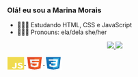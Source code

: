 ### Olá! eu sou a Marina Morais

- 👩🏽‍💻 Estudando HTML, CSS e JavaScript
- 🙋🏽‍♀️ Pronouns: ela/dela she/her

<div align="center">
  <a href="https://github.com/amarinara">
  <img height="150em" src="https://github-readme-stats.vercel.app/api?username=amarinara&show_icons=true&theme=tokyonight&include_all_commits=true&count_private=true"/>
  <img height="150em" src="https://github-readme-stats.vercel.app/api/top-langs/?username=amarinara&layout=compact&langs_count=7&theme=tokyonight"/>
</div>
<div style="display: inline_block"><br>
  <img align="center" alt="Rafa-Js" height="30" width="40" src="https://raw.githubusercontent.com/devicons/devicon/master/icons/javascript/javascript-plain.svg">
  
 
  <img align="center" alt="Rafa-HTML" height="30" width="40" src="https://raw.githubusercontent.com/devicons/devicon/master/icons/html5/html5-original.svg">
  <img align="center" alt="Rafa-CSS" height="30" width="40" src="https://raw.githubusercontent.com/devicons/devicon/master/icons/css3/css3-original.svg">
</div>



